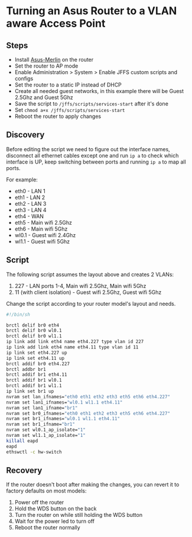 # Turning an Asus Router to a VLAN aware Access Point

## Steps

- Install [Asus-Merlin](https://www.asuswrt-merlin.net/) on the router
- Set the router to AP mode
- Enable Administration > System > Enable JFFS custom scripts and configs
- Set the router to a static IP instead of DHCP
- Create all needed guest networks, in this example there will be Guest 2.5Ghz and Guest 5Ghz
- Save the script to `/jffs/scripts/services-start` after it's done
- Set `chmod a+x /jffs/scripts/services-start`
- Reboot the router to apply changes

## Discovery

Before editing the script we need to figure out the interface names, disconnect all ethernet cables except one and run `ip a` to check which interface is UP, keep switching between ports and running  `ip a` to map all ports.

For example:

- eth0 - LAN 1
- eth1 - LAN 2
- eth2 - LAN 3
- eth3 - LAN 4
- eth4 - WAN
- eth5 - Main wifi 2.5Ghz
- eth6 - Main wifi 5Ghz
- wl0.1 - Guest wifi 2.4Ghz
- wl1.1 - Guest wifi 5Ghz

## Script

The following script assumes the layout above and creates 2 VLANs:

1. 227 - LAN ports 1-4, Main wifi 2.5Ghz, Main wifi 5Ghz
2. 11 (with client isolation) - Guest wifi 2.5Ghz, Guest wifi 5Ghz

Change the script according to your router model's layout and needs.

```bash
#!/bin/sh

brctl delif br0 eth4
brctl delif br0 wl0.1
brctl delif br0 wl1.1
ip link add link eth4 name eth4.227 type vlan id 227
ip link add link eth4 name eth4.11 type vlan id 11
ip link set eth4.227 up
ip link set eth4.11 up
brctl addif br0 eth4.227
brctl addbr br1
brctl addif br1 eth4.11
brctl addif br1 wl0.1
brctl addif br1 wl1.1
ip link set br1 up
nvram set lan_ifnames="eth0 eth1 eth2 eth3 eth5 eth6 eth4.227"
nvram set lan1_ifnames="wl0.1 wl1.1 eth4.11"
nvram set lan1_ifname="br1"
nvram set br0_ifnames="eth0 eth1 eth2 eth3 eth5 eth6 eth4.227"
nvram set br1_ifnames="wl0.1 wl1.1 eth4.11"
nvram set br1_ifname="br1"
nvram set wl0.1_ap_isolate="1"
nvram set wl1.1_ap_isolate="1"
killall eapd
eapd
ethswctl -c hw-switch
```

## Recovery

If the router doesn't boot after making the changes, you can revert it to factory defaults on most models:

1. Power off the router
2. Hold the WDS button on the back
3. Turn the router on while still holding the WDS button
4. Wait for the power led to turn off
5. Reboot the router normally